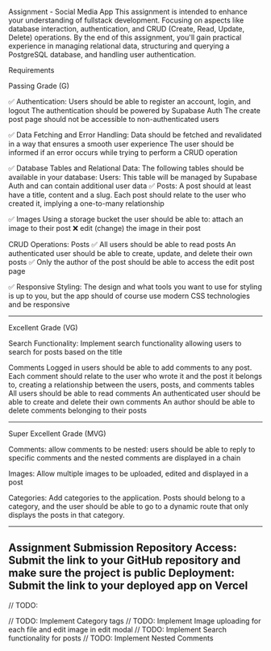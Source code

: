 Assignment - Social Media App
This assignment is intended to enhance your understanding of fullstack development. Focusing on aspects like database interaction, authentication, and CRUD (Create, Read, Update, Delete) operations. By the end of this assignment, you'll gain practical experience in managing relational data, structuring and querying a PostgreSQL database, and handling user authentication.
 
Requirements
 
Passing Grade (G)
 
✅ Authentication:
Users should be able to register an account, login, and logout
The authentication should be powered by Supabase Auth
The create post page should not be accessible to non-authenticated users
 
✅ Data Fetching and Error Handling:
Data should be fetched and revalidated in a way that ensures a smooth user experience
The user should be informed if an error occurs while trying to perform a CRUD operation
 
✅ Database Tables and Relational Data:
The following tables should be available in your database:
Users: This table will be managed by Supabase Auth and can contain additional user data
✅ Posts: A post should at least have a title, content and a slug. Each post should relate to the user who created it, implying a one-to-many relationship
 
✅ Images
Using a storage bucket the user should be able to:
 attach an image to their post
❌ edit (change) the image in their post
 
CRUD Operations:
  Posts
✅ All users should be able to read posts
An authenticated user should be able to create, update, and delete their own posts
✅ Only the author of the post should be able to access the edit post page
 
✅ Responsive Styling:
The design and what tools you want to use for styling is up to you, but the app should of course use modern CSS technologies and be responsive

----------------------------------------------------
 
Excellent Grade (VG)
 
Search Functionality:
Implement search functionality allowing users to search for posts based on the title
 
Comments
Logged in users should be able to add comments to any post. Each comment should relate to the user who wrote it and the post it belongs to, creating a relationship between the users, posts, and comments tables
All users should be able to read comments
An authenticated user should be able to create and delete their own comments
An author should be able to delete comments belonging to their posts

----------------------------------------------------
Super Excellent Grade (MVG)
 
Comments:
allow comments to be nested: users should be able to reply to specific comments and the nested comments are displayed in a chain
 
Images:
Allow multiple images to be uploaded, edited and displayed in a post
 
Categories:
Add categories to the application. Posts should belong to a category, and the user should be able to go to a dynamic route that only displays the posts in that category.
 
----------------------------------------------------
Assignment Submission
Repository Access:
Submit the link to your GitHub repository and make sure the project is public
Deployment:
Submit the link to your deployed app on Vercel
----------------------------------------------------
// TODO:

// TODO: Implement Category tags
// TODO: Implement Image uploading for each file and edit image in edit modal
// TODO: Implement Search functionality for posts
// TODO: Implement Nested Comments
